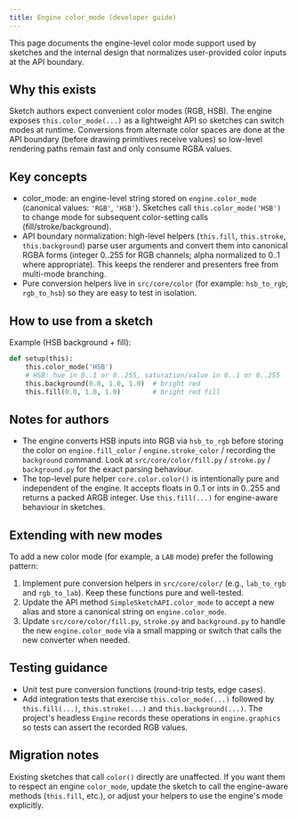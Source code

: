 ```yaml
---
title: Engine color_mode (developer guide)
---
```


This page documents the engine-level color mode support used by sketches and
the internal design that normalizes user-provided color inputs at the API
boundary.

Why this exists
---------------
Sketch authors expect convenient color modes (RGB, HSB). The engine exposes
`this.color_mode(...)` as a lightweight API so sketches can switch modes at
runtime. Conversions from alternate color spaces are done at the API
boundary (before drawing primitives receive values) so low-level rendering
paths remain fast and only consume RGBA values.

Key concepts
------------
- color_mode: an engine-level string stored on `engine.color_mode` (canonical
  values: `'RGB'`, `'HSB'`). Sketches call `this.color_mode('HSB')` to change
  mode for subsequent color-setting calls (fill/stroke/background).
- API boundary normalization: high-level helpers (`this.fill`, `this.stroke`,
  `this.background`) parse user arguments and convert them into canonical
  RGBA forms (integer 0..255 for RGB channels; alpha normalized to 0..1 where
  appropriate). This keeps the renderer and presenters free from
  multi-mode branching.
- Pure conversion helpers live in `src/core/color` (for example:
  `hsb_to_rgb`, `rgb_to_hsb`) so they are easy to test in isolation.

How to use from a sketch
-------------------------
Example (HSB background + fill):

```py
def setup(this):
    this.color_mode('HSB')
    # HSB: hue in 0..1 or 0..255, saturation/value in 0..1 or 0..255
    this.background(0.0, 1.0, 1.0)  # bright red
    this.fill(0.0, 1.0, 1.0)        # bright red fill
```

Notes for authors
-----------------
- The engine converts HSB inputs into RGB via `hsb_to_rgb` before storing
  the color on `engine.fill_color` / `engine.stroke_color` / recording the
  `background` command. Look at `src/core/color/fill.py` / `stroke.py` /
  `background.py` for the exact parsing behaviour.
- The top-level pure helper `core.color.color()` is intentionally pure and
  independent of the engine. It accepts floats in 0..1 or ints in 0..255 and
  returns a packed ARGB integer. Use `this.fill(...)` for engine-aware
  behaviour in sketches.

Extending with new modes
------------------------
To add a new color mode (for example, a `LAB` mode) prefer the following
pattern:

1. Implement pure conversion helpers in `src/core/color/` (e.g.,
   `lab_to_rgb` and `rgb_to_lab`). Keep these functions pure and well-tested.
2. Update the API method `SimpleSketchAPI.color_mode` to accept a new alias
   and store a canonical string on `engine.color_mode`.
3. Update `src/core/color/fill.py`, `stroke.py` and `background.py` to handle
   the new `engine.color_mode` via a small mapping or switch that calls the
   new converter when needed.

Testing guidance
----------------
- Unit test pure conversion functions (round-trip tests, edge cases).
- Add integration tests that exercise `this.color_mode(...)` followed by
  `this.fill(...)`, `this.stroke(...)` and `this.background(...)`. The
  project's headless `Engine` records these operations in `engine.graphics`
  so tests can assert the recorded RGB values.

Migration notes
---------------
Existing sketches that call `color()` directly are unaffected. If you want
them to respect an engine `color_mode`, update the sketch to call the
engine-aware methods (`this.fill`, etc.), or adjust your helpers to use the
engine's mode explicitly.
